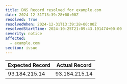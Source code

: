 ```yaml
---
title: DNS Record resolved for example.com
date: 2024-12-31T13:39:28+00:00Z
resolved: True
resolvedWhen: 2024-12-31T13:39:28+00:00Z
resolvedStartTime: 2024-10-25T21:09:43.191474+00:00
severity: notice
affected:
  - example.com
section: issue
---
```


| Expected Record  | Actual Record  |
|------------------|----------------|
| 93.184.215.14 | 93.184.215.14 |
